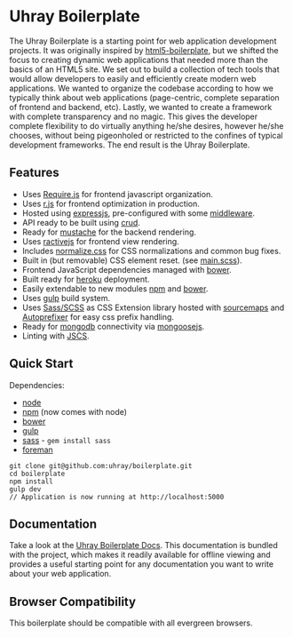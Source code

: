 Uhray Boilerplate
===============

The Uhray Boilerplate is a starting point for web application development projects. It was originally inspired by [html5-boilerplate](https://github.com/h5bp/html5-boilerplate), but we shifted the focus to creating dynamic web applications that needed more than the basics of an HTML5 site. We set out to build a collection of tech tools that would allow developers to easily and efficiently create modern web applications. We wanted to organize the codebase according to how we typically think about web applications (page-centric, complete separation of frontend and backend, etc). Lastly, we wanted to create a framework with complete transparency and no magic. This gives the developer complete flexibility to do virtually anything he/she desires, however he/she chooses, without being pigeonholed or restricted to the confines of typical development frameworks. The end result is the Uhray Boilerplate.

## Features

* Uses [Require.js](http://requirejs.org) for frontend javascript organization.
* Uses [r.js](https://github.com/jrburke/r.js) for frontend optimization in production.
* Hosted using [expressjs](http://expressjs.com), pre-configured with some [middleware](http://expressjs.com/4x/api.html#middleware).
* API ready to be built using [crud](https://github.com/uhray/crud.git).
* Ready for [mustache](https://www.npmjs.org/package/mustache-express) for the backend rendering.
* Uses [ractivejs](https://ractivejs.org) for frontend view rendering.
* Includes [normalize.css](http://necolas.github.com/normalize.css/) for CSS normalizations and common bug fixes.
* Built in (but removable) CSS element reset. (see [main.scss](app/frontend/styles/main.scss)).
* Frontend JavaScript dependencies managed with [bower](http://bower.io).
* Built ready for [heroku](https://heroku.com) deployment.
* Easily extendable to new modules [npm](http://npmjs.org) and [bower](http://bower.io).
* Uses [gulp](https://github.com/gulpjs/gulp) build system.
* Uses [Sass/SCSS](http://sass-lang.com/) as CSS Extension library hosted with [sourcemaps](http://blog.teamtreehouse.com/introduction-source-maps) and [Autoprefixer](http://css-tricks.com/autoprefixer/) for easy css prefix handling.
* Ready for [mongodb](http://www.mongodb.org/) connectivity via [mongoosejs](http://mongoosejs.com/).
* Linting with [JSCS](https://www.npmjs.org/package/jscs).

## Quick Start

Dependencies:
* [node](http://nodejs.org/)
* [npm](https://www.npmjs.org/) (now comes with node)
* [bower](http://bower.io/)
* [gulp](https://github.com/gulpjs/gulp/blob/master/docs/getting-started.md#getting-started)
* [sass](http://sass-lang.com/) - `gem install sass`
* [foreman](https://github.com/ddollar/foreman)

```
git clone git@github.com:uhray/boilerplate.git
cd boilerplate
npm install
gulp dev
// Application is now running at http://localhost:5000
```

## Documentation

Take a look at the [Uhray Boilerplate Docs](doc/boilerplate.md). This documentation is bundled with the project, which makes it readily available for offline viewing and provides a useful starting point for any documentation you want to write about your web application.

## Browser Compatibility

This boilerplate should be compatible with all evergreen browsers.

